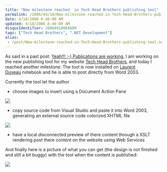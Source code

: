 ```yaml
---
title: "New milestone reached  in Tech Head Brothers publishing tool"
permalink: /2006/04/10/New-milestone-reached-in-Tech-Head-Brothers-publishing-tool/
date: 4/10/2006 6:46:00 AM
updated: 4/10/2006 6:46:00 AM
disqusIdentifier: 20060410064600
tags: ["Tech Head Brothers", ".NET Development"]
alias:
 - /post/New-milestone-reached-in-Tech-Head-Brothers-publishing-tool.aspx/index.html
---
```




As said in a past post: [Yeah!!! :-) 
Publications are working](http://weblogs.asp.net/lkempe/archive/2006/03/18/440548.aspx), I am working on the new publishing tool for my 
website [Tech Head Brothers](http://www.techheadbrothers.com/), and 
today I reached another milestone: The tool is now installed on [Laurent 
Duveau](http://www.techheadbrothers.com/DesktopDefault.aspx?tabindex=7&tabid=19&id=18) notebook and he is able to post directly from Word 2003.
<!-- more -->

Currently the tool let the author 

*   choose images to insert using a Document Action Pane


![](http://www.techheadbrothers.com/images/blog/imageactionpane.jpg)

*   copy source code from Visual Studio and paste it into Word 2003, 
  generating an external source code colorized XHTML file


![](http://www.techheadbrothers.com/images/blog/sourcecodevsto05.jpg)

*   have a local disconnected preview of there content through a XSLT 
  rendering 
  post there content on the website using Web Services


And finally here is a picture of what you can get (the design is not finished 
and still a bit buggy) with the tool when the content is published:

![](http://www.techheadbrothers.com/images/blog/publicationvsto2005.jpg)
